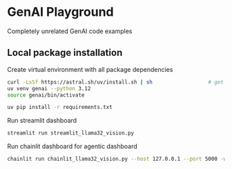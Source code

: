 # GenAI Playground

Completely unrelated GenAI code examples 

## Local package installation

Create virtual environment with all package dependencies

```bash
curl -LsSf https://astral.sh/uv/install.sh | sh                  # get uv manager
uv venv genai --python 3.12
source genai/bin/activate
```

```bash
uv pip install -r requirements.txt
```

Run streamlit dashboard 
```bash
streamlit run streamlit_llama32_vision.py
```

Run chainlit dashboard for agentic dashboard
```bash
chainlit run chainlit_llama32_vision.py --host 127.0.0.1 --port 5000 -w
```
